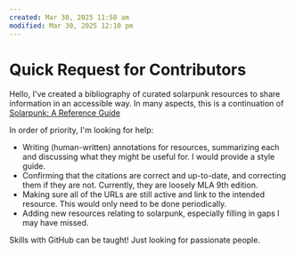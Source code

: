```yaml
---
created: Mar 30, 2025 11:58 am
modified: Mar 30, 2025 12:10 pm
---
```


# Quick Request for Contributors

Hello, I've created a bibliography of curated solarpunk resources to share information in an accessible way. In many aspects, this is a continuation of [Solarpunk: A Reference Guide](https://medium.com/solarpunks/solarpunk-a-reference-guide-8bcf18871965)

In order of priority, I'm looking for help: 
- Writing (human-written) annotations for resources, summarizing each and discussing what they might be useful for. I would provide a style guide.
- Confirming that the citations are correct and up-to-date, and correcting them if they are not. Currently, they are loosely MLA 9th edition.
- Making sure all of the URLs are still active and link to the intended resource. This would only need to be done periodically.
- Adding new resources relating to solarpunk, especially filling in gaps I may have missed.

Skills with GitHub can be taught! Just looking for passionate people.